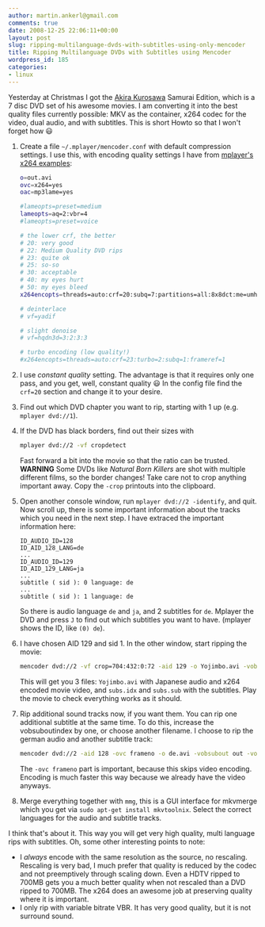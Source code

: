 ```yaml
---
author: martin.ankerl@gmail.com
comments: true
date: 2008-12-25 22:06:11+00:00
layout: post
slug: ripping-multilanguage-dvds-with-subtitles-using-only-mencoder
title: Ripping Multilanguage DVDs with Subtitles using Mencoder
wordpress_id: 185
categories:
- linux
---
```


Yesterday at Christmas I got the [Akira Kurosawa](http://en.wikipedia.org/wiki/Akira_Kurosawa) Samurai Edition, which is a 7 disc DVD set of his awesome movies. I am converting it into the best quality files currently possible: MKV as the container, x264 codec for the video, dual audio, and with subtitles. This is short Howto so that I won't forget how :smiley:


1. Create a file `~/.mplayer/mencoder.conf` with default compression settings. I use this, with encoding quality settings I have from [mplayer's x264 examples](http://www.mplayerhq.hu/DOCS/HTML/en/menc-feat-x264.html#menc-feat-x264-example-settings):

   ```bash
   o=out.avi
   ovc=x264=yes
   oac=mp3lame=yes

   #lameopts=preset=medium
   lameopts=aq=2:vbr=4
   #lameopts=preset=voice

   # the lower crf, the better
   # 20: very good
   # 22: Medium Quality DVD rips
   # 23: quite ok
   # 25: so-so
   # 30: acceptable
   # 40: my eyes hurt
   # 50: my eyes bleed
   x264encopts=threads=auto:crf=20:subq=7:partitions=all:8x8dct:me=umh:frameref=5:bframes=3:b_pyramid:weight_b

   # deinterlace
   # vf=yadif

   # slight denoise
   # vf=hqdn3d=3:2:3:3

   # turbo encoding (low quality!)
   #x264encopts=threads=auto:crf=23:turbo=2:subq=1:frameref=1
   ```

1. I use *constant quality* setting. The advantage is that it requires only one pass, and you get, well, constant quality :smiley: In the config file find the `crf=20` section and change it to your desire.

1. Find out which DVD chapter you want to rip, starting with 1 up (e.g. `mplayer dvd://1`).

1. If the DVD has black borders, find out their sizes with 
    
   ```bash
   mplayer dvd://2 -vf cropdetect
   ```

   Fast forward a bit into the movie so that the ratio can be trusted.
   **WARNING** Some DVDs like *Natural Born Killers* are shot with multiple different films, so the border changes! Take care not to crop anything important away. Copy the `-crop` printouts into the clipboard.

1. Open another console window, run `mplayer dvd://2 -identify`, and quit. Now scroll up, there is some important information about the tracks which you need in the next step. I have extraced the important information here:

   ```
   ID_AUDIO_ID=128
   ID_AID_128_LANG=de
   ...
   ID_AUDIO_ID=129
   ID_AID_129_LANG=ja
   ...
   subtitle ( sid ): 0 language: de
   ...
   subtitle ( sid ): 1 language: de
   ```

   So there is audio language `de` and `ja`, and 2 subtitles for `de`. Mplayer the DVD and press `J` to find out which subtitles you want to have. (mplayer shows the ID, like `(0) de`).

1. I have chosen AID 129 and sid 1. In the other window, start ripping the movie:

   ```bash
   mencoder dvd://2 -vf crop=704:432:0:72 -aid 129 -o Yojimbo.avi -vobsubout subs -vobsuboutindex 0 -sid 1
   ```

   This will get you 3 files: `Yojimbo.avi` with Japanese audio and x264 encoded movie video, and `subs.idx` and `subs.sub` with the subtitles. Play the movie to check everything works as it should.


1. Rip additional sound tracks now, if you want them. You can rip one additional subtitle at the same time. To do this, increase the vobsuboutindex by one, or choose another filename. I choose to rip the german audio and another subtitle track:
    
   ```bash
   mencoder dvd://2 -aid 128 -ovc frameno -o de.avi -vobsubout out -vobsuboutindex 0 -sid 1
   ```

   The `-ovc frameno` part is important, because this skips video encoding. Encoding is much faster this way because we already have the video anyways.

1. Merge everything together with `mmg`, this is a GUI interface for mkvmerge which you get via `sudo apt-get install mkvtoolnix`. Select the correct languages for the audio and subtitle tracks.


I think that's about it. This way you will get very high quality, multi language rips with subtitles. Oh, some other interesting points to note:


* I _always_ encode with the same resolution as the source, no rescaling. Rescaling is very bad, I much prefer that quality is reduced by the codec and not preemptively through scaling down. Even a HDTV ripped to 700MB gets you a much better quality when not rescaled than a DVD ripped to 700MB. The x264 does an awesome job at preserving quality where it is important.
* I only rip with variable bitrate VBR. It has very good quality, but it is not surround sound.

